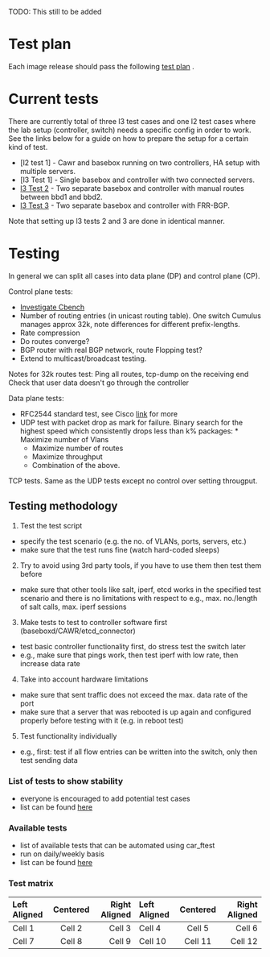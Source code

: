 TODO: This still to be added

# Test plan

Each image release should pass the following [test plan](somelink.com) .

# Current tests
There are currently total of three l3 test cases and one l2 test cases where the lab setup (controller, switch) needs a specific config in order to work. See the links below for a guide on how to prepare the setup for a certain kind of test.

* [l2 test 1] - Cawr and basebox running on two controllers, HA setup with multiple servers.
* [l3 Test 1] - Single basebox and controller with two connected servers.
* [l3 Test 2](https://gitlab.bisdn.de/basebox/BFG9000/wikis/testing/l3-test-2) - Two separate basebox and controller with manual routes between bbd1 and bbd2.
* [l3 Test 3](https://gitlab.bisdn.de/basebox/BFG9000/wikis/testing/l3-test-2) - Two separate basebox and controller with FRR-BGP.

Note that setting up l3 tests 2 and 3 are done in identical manner.

# Testing
In general we can split all cases into data plane (DP) and control plane (CP).

Control plane tests:

* [Investigate Cbench](http://ctuning.org/wiki/index.php/CTools:CBench)
* Number of routing entries (in unicast routing table). One switch Cumulus manages approx 32k, note differences for different prefix-lengths.
* Rate compression
* Do routes converge?
* BGP router with real BGP network, route Flopping test?
* Extend to multicast/broadcast testing.


Notes for 32k routes test:
Ping all routes, tcp-dump on the receiving end
Check that user data doesn't go through the controller


Data plane tests:

* RFC2544 standard test, see Cisco [link](https://www.cisco.com/c/en/us/td/docs/switches/metro/me1200/config/guide/b_nid_config_book/b_nid_config_book_chapter_01100.pdf) for more 
* UDP test with packet drop as mark for failure. Binary search for the highest speed which consistently drops less than k% packages:
        *  Maximize number of Vlans
	* Maximize number of routes
	* Maximize throughput
	* Combination of the above.

TCP tests. Same as the UDP tests except no control over setting througput.

## Testing methodology
1. Test the test script
 * specify the test scenario (e.g. the no. of VLANs, ports, servers, etc.)
 * make sure that the test runs fine (watch hard-coded sleeps)
2. Try to avoid using 3rd party tools, if you have to use them then test them before
 * make sure that other tools like salt, iperf, etcd works in the specified test scenario and there is no limitations with respect to e.g., max. no./length of salt calls, max. iperf sessions
3. Make tests to test to controller software first (baseboxd/CAWR/etcd_connector)
 * test basic controller functionality first, do stress test the switch later
 * e.g., make sure that pings work, then test iperf with low rate, then increase data rate
4. Take into account hardware limitations
 * make sure that sent traffic does not exceed the max. data rate of the port
 * make sure that a server that was rebooted is up again and configured properly before testing with it (e.g. in reboot test)
5. Test functionality individually
 * e.g., first: test if all flow entries can be written into the switch, only then test sending data

### List of tests to show stability
- everyone is encouraged to add potential test cases
- list can be found [here](https://gitlab.bisdn.de/basebox/BFG9000/wikis/testing/test-cases)

### Available tests
- list of available tests that can be automated using car_ftest
- run on daily/weekly basis
- list can be found [here](https://gitlab.bisdn.de/basebox/BFG9000/wikis/testing/automated-tests)

### Test matrix
| Left Aligned | Centered | Right Aligned | Left Aligned | Centered | Right Aligned |
| :----------- | :------: | ------------: | :----------- | :------: | ------------: |
| Cell 1       | Cell 2   | Cell 3        | Cell 4       | Cell 5   | Cell 6        |
| Cell 7       | Cell 8   | Cell 9        | Cell 10      | Cell 11  | Cell 12       |